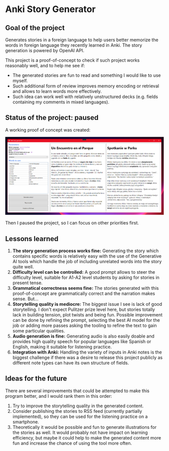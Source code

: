# Anki Story Generator

## Goal of the project

Generates stories in a foreign language to help users better memorize the words in foreign language they recently learned in Anki. The story generation is powered by OpenAI API.

This project is a proof-of-concept to check if such project works reasonably well, and to help me see if:

- The generated stories are fun to read and something I would like to use myself.
- Such additional form of review improves memory encoding or retrieval and allows to learn words more effectively.
- Such idea can work well with relatively unstructured decks (e.g. fields containing my comments in mixed languages).

## Status of the project: paused

A working proof of concept was created:

![Anki Story Generator Proof of Concept Screenshot](Anki_story_generator_PoC_screenshot.png)

Then I paused the project, so I can focus on other priorities first.

## Lessons learned

1. **The story generation process works fine:** Generating the story which contains specific words is relatively easy with the use of the Generative AI tools which handle the job of including unrelated words into the story quite well.
2. **Difficulty level can be controlled:** A good prompt allows to steer the difficulty level, suitable for A1-A2 level students by asking for stories in present tense.
3. **Grammatical correctness seems fine:** The stories generated with this proof-of-concept are grammatically correct and the narration makes sense. But...
4. **Storytelling quality is mediocre:** The biggest issue I see is lack of good storytelling. I don't expect Pulitzer prize level here, but stories totally lack in building tension, plot twists and being fun. Possible improvement can be done by refining the prompt, selecting the best AI model for the job or adding more passes asking the tooling to refine the text to gain some particular qualities.
5. **Audio generation is fine:** Generating audio is also easily doable and provides high quality speech for popular languages like Spanish or English, making it suitable for listening practice.
6. **Integration with Anki:** Handling the variety of inputs in Anki notes is the biggest challenge if there was a desire to release this project publicly as different note types can have its own structure of fields.

## Ideas for the future

There are several improvements that could be attempted to make this program better, and I would rank them in this order:

1) Try to improve the storytelling quality in the generated content.
2) Consider publishing the stories to RSS feed (currently partially implemented), so they can be used for the listening practice on a smartphone.
3) Theoretically it would be possible and fun to generate illustrations for the stories as well. It would probably not have impact on learning efficiency, but maybe it could help to make the generated content more fun and increase the chance of using the tool more often.

